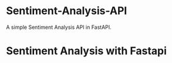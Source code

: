 # Sentiment-Analysis-API
A simple Sentiment Analysis API in FastAPI.
# Sentiment Analysis with Fastapi
